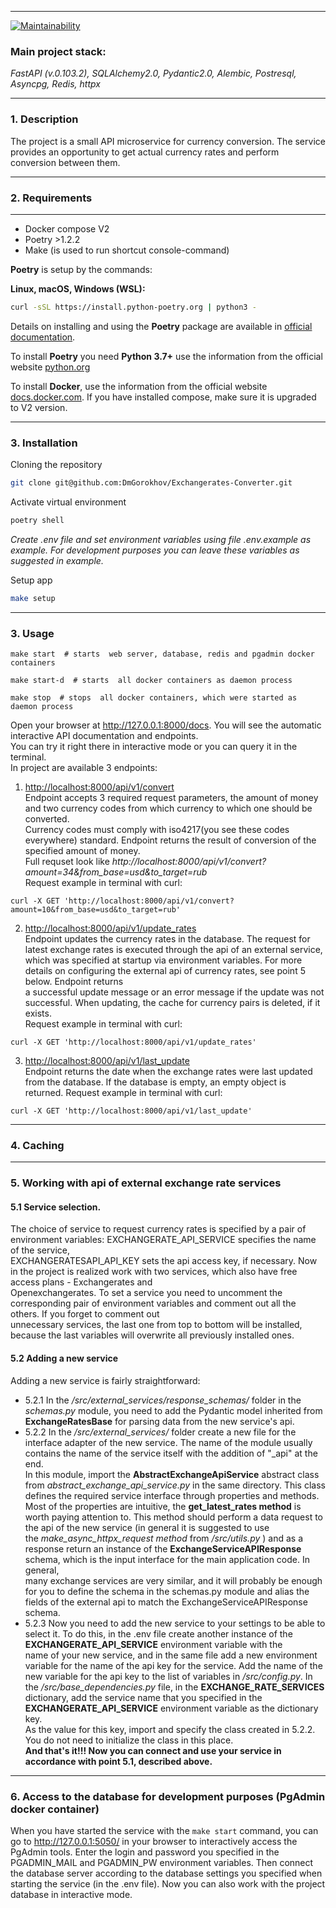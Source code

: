 
___
[![Maintainability](https://api.codeclimate.com/v1/badges/8ef4277f4b10d1603ffe/maintainability)](https://codeclimate.com/github/DmGorokhov/Exchangerates-Converter/maintainability)
### Main project stack:
*FastAPI (v.0.103.2), SQLAlchemy2.0, Pydantic2.0, Alembic, Postresql, Asyncpg, Redis, httpx*

___
### 1. Description
The project is a small API microservice for currency conversion. The service provides an opportunity to get actual currency rates and perform conversion between them.
___
### 2. Requirements
___
* Docker compose V2
* Poetry >1.2.2
* Make (is used to run shortcut console-command)

**Poetry** is setup by the commands:

**Linux, macOS, Windows (WSL):**

```bash
curl -sSL https://install.python-poetry.org | python3 -
```

Details on installing and using the **Poetry** package are available in [official documentation](https://python-poetry.org/docs/).

To install **Poetry** you need **Python 3.7+** use the information from the official website [python.org](https://www.python.org/downloads/)

To install **Docker**, use the information from the official website [docs.docker.com](https://docs.docker.com/engine/install/).
If you have installed compose, make sure it is upgraded to V2 version.

---

### 3. Installation

Cloning the repository

```bash
git clone git@github.com:DmGorokhov/Exchangerates-Converter.git
```

Activate virtual environment

```bash
poetry shell
```
*Create .env file and set environment variables using file .env.example as example.
For development purposes you can leave these variables as suggested in example.*

Setup app
```bash
make setup
```
___
### 3. Usage

```
make start  # starts  web server, database, redis and pgadmin docker containers
```
```
make start-d  # starts  all docker containers as daemon process
```
```
make stop  # stops  all docker containers, which were started as daemon process
```

Open your browser at http://127.0.0.1:8000/docs.
You will see the automatic interactive API documentation and endpoints.  
You can try it right there in interactive mode or you can query it in the terminal.  
In project are available 3 endpoints:
1. [http://localhost:8000/api/v1/convert]()  
Endpoint accepts 3 required request parameters, 
the amount of money and two currency codes from which currency to which one should be converted.  
Currency codes must comply with iso4217(you see these codes everywhere) standard.
Endpoint returns the result of conversion
of the specified amount of money.  
Full requset look like *http://localhost:8000/api/v1/convert?amount=34&from_base=usd&to_target=rub*  
Request example in terminal with curl:  
```
curl -X GET 'http://localhost:8000/api/v1/convert?amount=10&from_base=usd&to_target=rub'
```

2. [http://localhost:8000/api/v1/update_rates]()  
Endpoint updates the currency rates in the database. 
The request for latest exchange rates is executed through the api of an external service,  
which was specified at startup via environment variables. For more details on configuring 
the external api of currency rates, see point 5 below. Endpoint returns  
a successful update message or an error message if the update was not successful. When updating, the cache for 
currency pairs is deleted, if it exists.  
Request example in terminal with curl:  
```
curl -X GET 'http://localhost:8000/api/v1/update_rates'
```
3. [http://localhost:8000/api/v1/last_update]()  
Endpoint returns the date when the exchange rates were last updated from the database. 
If the database is empty, an empty object is returned.
Request example in terminal with curl:  
```
curl -X GET 'http://localhost:8000/api/v1/last_update'
```
___
### 4. Caching
___
### 5. Working with api of external exchange rate services
#### 5.1 Service selection.
The choice of service to request currency rates is specified by a pair of environment variables:
EXCHANGERATE_API_SERVICE specifies the name of the service,  
EXCHANGERATESAPI_API_KEY sets the api access key, if necessary.
Now in the project is realized work with two services, which also have free access plans - Exchangerates and  
Openexchangerates. To set a service you need to uncomment the corresponding pair of environment variables and
comment out all the others. If you forget to comment out  
unnecessary services, the last one from top to bottom will be installed, because the last variables will 
overwrite all previously installed ones.

#### 5.2 Adding a new service
Adding a new service is fairly straightforward:
-  5.2.1 In the */src/external_services/response_schemas/* folder in the *schemas.py* module, you need to 
add the Pydantic model inherited from **ExchangeRatesBase** for parsing data from the new service's api. 
- 5.2.2  In the */src/external_services/* folder create a new file for the interface adapter of the new service.
The name of the module usually contains the name of the service itself with the addition of "_api" at the end.  
In this module, import the **AbstractExchangeApiService** abstract class from *abstract_exchange_api_service.py* in
the same directory. This class defines the required service interface through properties and methods.  
Most of the properties are intuitive, the **get_latest_rates method** is worth paying attention to.
This method should perform a data request to the api of the new service 
(in general it is suggested to use  
the *make_async_httpx_request method* from */src/utils.py* ) and as
a response return an instance of the **ExchangeServiceAPIResponse** schema, which is the input interface for the 
main application code. In general,  
many exchange services are very similar, and it will probably be enough
for you to define the schema in the schemas.py module and alias the fields of the external api to match the 
ExchangeServiceAPIResponse schema.
- 5.2.3 Now you need to add the new service to your settings to be able to select it.
To do this, in the .env file create another instance of the **EXCHANGERATE_API_SERVICE** environment 
variable with the  
name of your new service, and in the same file add a new environment variable for
the name of the api key for the service. Add the name of the new variable for the api key to the list 
of variables in */src/config.py*.  In the */src/base_dependencies.py* file, in the **EXCHANGE_RATE_SERVICES** 
dictionary, add the service name that you specified in the **EXCHANGERATE_API_SERVICE** environment variable
as the dictionary key.  
As the value for this key, import and specify the class created in 5.2.2. 
You do not need to initialize the class in this place.  
**And that's it!!! Now you can connect and use your service in accordance with point 5.1, described above.**

___
### 6. Access to the database for development purposes (PgAdmin docker container)
When you have started the service with the ```make start``` command, you can 
go to http://127.0.0.1:5050/ in your browser to interactively access the PgAdmin tools. 
Enter the login and password you specified in the PGADMIN_MAIL and PGADMIN_PW environment variables. 
Then connect the database server according to the database settings you specified when starting
the service (in the .env file). Now you can also work with the project database in interactive mode.
